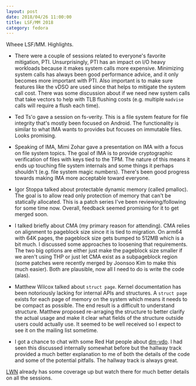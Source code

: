 ```yaml
---
layout: post
date: 2018/04/26 11:00:00
title: LSF/MM 2018
category: fedora
---
```

Wheee LSF/MM. Highlights.

- There were a couple of sessions related to everyone's favorite mitigation,
PTI. Unsurprisingly, PTI has an impact on I/O heavy workloads because it makes
system calls more expensive. Minimizing system calls has always been good
performance advice, and it only becomes more important with PTI. Also important
is to make sure features like the vDSO are used since that helps to mitigate
the system call cost. There was some discussion about if we need new system
calls that take vectors to help with TLB flushing costs (e.g. multiple
`madvise` calls will require a flush each time).

- Ted Ts'o gave a session on fs-verity. This is a file system feature for
file integrity that's mostly been focused on Android. The functionality is
similar to what IMA wants to provides but focuses on immutable files. Looks
promising.

- Speaking of IMA, Mimi Zohar gave a presentation on IMA with a focus on file
system topics. The goal of IMA is to provide cryptographic verification of
files with keys tied to the TPM. The nature of this means it ends up touching
file system internals and some things it perhaps shouldn't (e.g. file system
magic numbers). There's been good progress towards making IMA more acceptable
toward everyone.

- Igor Stoppa talked about protectable dynamic memory (called pmalloc). The
goal is to allow read only protection of memory that can't be statically
allocated. This is a patch series I've been reviewing/following for some time
now. Overall, feedback seemed promising for it to get merged soon.

- I talked briefly about CMA (my primary reason for attending). CMA relies on
alignment to pageblock size since it is tied to migration. On arm64 with 64K
pages, the pageblock size gets bumped to 512MB which is a bit much. I discussed
some approaches to loosening that requirements. The two big options are either
just make the pageblock size smaller if we aren't using THP or just let CMA
exist as a subpageblock region (some patches were recently merged by Joonsoo
Kim to make this much easier). Both are plausible, now all I need to do is
write the code (alas).

- Matthew Wilcox talked about `struct page`. Kernel documentation has been
notoriously lacking for internal APIs and structures. A `struct page` exists
for each page of memory on the system which means it needs to be compact as
possible. The end result is a difficult to understand structure. Matthew
proposed re-arraging the structure to better clarify the actual usage and make
it clear what fields of the structure outside users could actually use. It
seemed to be well received so I expect to see it on the mailing list sometime.

- I got a chance to chat with some Red Hat people about [dm-vdo](https://github.com/dm-vdo).
I had seen this discussed internally somewhat before but the hallway track
provided a much better explanation to me of both the details of the code and
some of the potential pitfalls. The hallway track is always great.

[LWN](http://www.lwn.net) already has some coverage up but watch there for
much better details on all the sessions.
